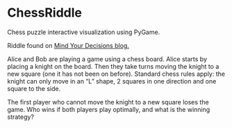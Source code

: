 # ChessRiddle
Chess puzzle interactive visualization using PyGame. 

Riddle found on [Mind Your Decisions blog.](https://mindyourdecisions.com/blog/2018/05/03/can-you-solve-the-knight-on-a-chessboard-riddle-math-olympiad-problem/)

 Alice and Bob are playing a game using a chess board. Alice starts by placing a knight on the board. Then they take turns moving the knight to a new square (one it has not been on before). Standard chess rules apply: the knight can only move in an “L” shape, 2 squares in one direction and one square to the side.

The first player who cannot move the knight to a new square loses the game. Who wins if both players play optimally, and what is the winning strategy?
